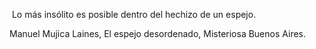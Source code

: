  Lo más insólito es posible dentro del hechizo de un espejo. 

Manuel Mujica Laines, El espejo desordenado, Misteriosa Buenos Aires.